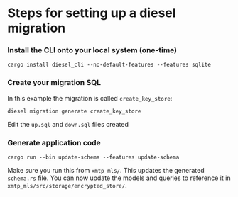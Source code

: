 # Steps for setting up a diesel migration

### Install the CLI onto your local system (one-time)

```
cargo install diesel_cli --no-default-features --features sqlite
```

### Create your migration SQL

In this example the migration is called `create_key_store`:

```
diesel migration generate create_key_store
```

Edit the `up.sql` and `down.sql` files created

### Generate application code

```
cargo run --bin update-schema --features update-schema
```

Make sure you run this from `xmtp_mls/`. This updates the generated `schema.rs` file. You can now update the models and queries to reference it in `xmtp_mls/src/storage/encrypted_store/`.
